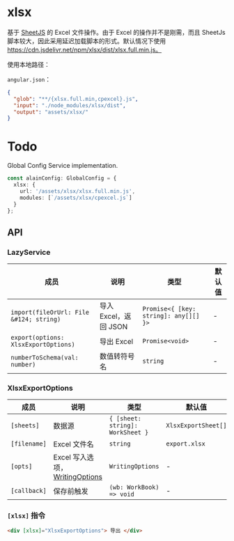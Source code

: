 # xlsx

基于 [SheetJS](https://sheetjs.com/) 的 Excel 文件操作。由于 Excel 的操作并不是刚需，而且 SheetJs 脚本较大，因此采用延迟加载脚本的形式。默认情况下使用 https://cdn.jsdelivr.net/npm/xlsx/dist/xlsx.full.min.js。

使用本地路径：

`angular.json`：
```json
{
  "glob": "**/{xlsx.full.min,cpexcel}.js",
  "input": "./node_modules/xlsx/dist",
  "output": "assets/xlsx/"
}
```

# Todo

Global Config Service implementation.

```typescript
const alainConfig: GlobalConfig = {
  xlsx: {
    url: '/assets/xlsx/xlsx.full.min.js',
    modules: [`/assets/xlsx/cpexcel.js`]
  }
};
```

## API

### LazyService

| 成员                                      | 说明      | 类型               | 默认值 |
|-----------------------------------------|---------|------------------|-----|
| `import(fileOrUrl: File &#124; string)` | 导入 Excel，返回 JSON | `Promise<{ [key: string]: any[][] }>` | - |
| `export(options: XlsxExportOptions)`    | 导出 Excel | `Promise<void>`  | - |
| `numberToSchema(val: number)`           | 数值转符号名  | `string`         | - |

### XlsxExportOptions

| 成员 | 说明                                                                                                    | 类型 | 默认值 |
|----|-------------------------------------------------------------------------------------------------------|----|-----|
| `[sheets]` | 数据源                                                                                                   | `{ [sheet: string]: WorkSheet }` | `XlsxExportSheet[]` | - |
| `[filename]` | Excel 文件名                                                                                             | `string` | `export.xlsx` |
| `[opts]` | Excel 写入选项，[WritingOptions](https://github.com/SheetJS/sheetjs/blob/master/docbits/81_writeopts.md) | `WritingOptions` | - |
| `[callback]` | 保存前触发                                                                                                 | `(wb: WorkBook) => void` | - |


### `[xlsx]` 指令

```html
<div [xlsx]="XlsxExportOptions"> 导出 </div>
```
